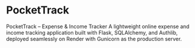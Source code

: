 # PocketTrack
PocketTrack – Expense &amp; Income Tracker A lightweight online expense and income tracking application built with Flask, SQLAlchemy, and Authlib, deployed seamlessly on Render with Gunicorn as the production server.
